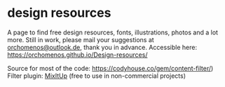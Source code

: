 design resources
=========

A page to find free design resources, fonts, illustrations, photos and a lot more. Still in work, please mail your suggestions at orchomenos@outlook.de, thank you in advance.
Accessible here: https://orchomenos.github.io/Design-resources/

Source for most of the code: https://codyhouse.co/gem/content-filter/)
Filter plugin: [MixItUp](https://github.com/patrickkunka/mixitup) (free to use in non-commercial projects)
